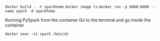 `docker build . -t sparkhome`
`docker image ls`
`docker run -p 8888:8888 --name spark -d sparkhome`

Running PySpark from the container
Go to the terminal and go inside the container

`docker exec -it spark /bin/sh`